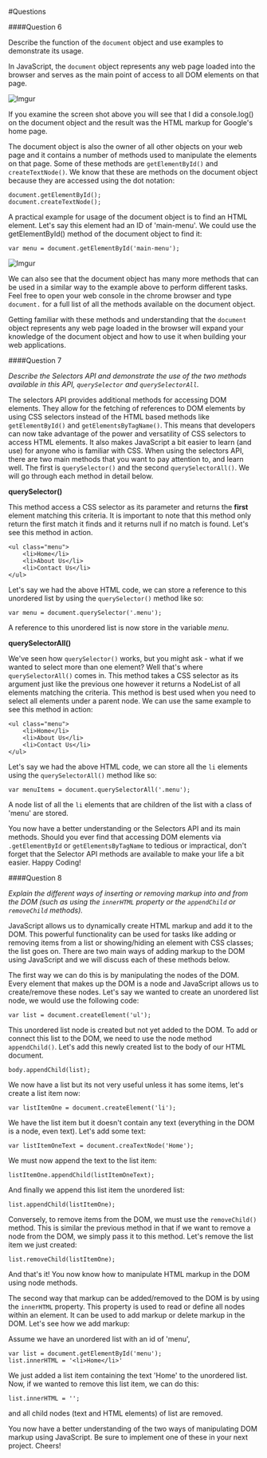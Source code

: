 #Questions

####Question 6


Describe the function of the `document` object and use examples to demonstrate its usage.

In JavaScript, the `document` object represents any web page loaded into the browser and serves as the main point of access to all DOM elements on that page. 

![Imgur](http://i.imgur.com/InRQXEP.jpg)

If you examine the screen shot above you will see that I did a console.log() on the document object and the result was the HTML markup for Google's home page. 

The document object is also the owner of all other objects on your web page and it contains a number of methods used to manipulate the elements on that page. Some of these methods are `getElementById()` and `createTextNode()`. We know that these are methods on the document object because they are accessed using the dot notation:

    document.getElementById();
    document.createTextNode();
    
A practical example for usage of the document object is to find an HTML element. Let's say this element had an ID of 'main-menu'. We could use the getElementById() method of the document object to find it:

    var menu = document.getElementById('main-menu');
    
![Imgur](http://i.imgur.com/0gDKNmE.jpg)

We can also see that the document object has many more methods that can be used in a similar way to the example above to perform different tasks. Feel free to open your web console in the chrome browser and type `document.` for a full list of all the methods available on the document object. 

Getting familiar with these methods and understanding that the `document` object represents any web page loaded in the browser will expand your knowledge of the document object and how to use it when building your web applications. 

####Question 7

*Describe the Selectors API and demonstrate the use of the two methods available in this API, `querySelector` and `querySelectorAll`.*

The selectors API provides additional methods for accessing DOM elements. They allow for the fetching of references to DOM elements by using CSS selectors instead of the HTML based methods like `getElementById()` and `getElementsByTagName()`. This means that developers can now take advantage of the power and versatility of CSS selectors to access HTML elements. It also makes JavaScript a bit easier to learn (and use) for anyone who is familiar with CSS. When using the selectors API, there are two main methods that you want to pay attention to, and learn well. The first is `querySelector()` and the second `querySelectorAll()`. We will go through each method in detail below. 

**querySelector()**

This method access a CSS selector as its parameter and returns the **first** element matching this criteria. It is important to note that this method only return the first match it finds and it returns null if no match is found. Let's see this method in action.

	<ul class="menu">
		<li>Home</li>
		<li>About Us</li>
		<li>Contact Us</li>
	</ul>

Let's say we had the above HTML code, we can store a reference to this unordered list by using the `querySelector()` method like so:

	var menu = document.querySelector('.menu');

A reference to this unordered list is now store in the variable *menu*.

**querySelectorAll()**

We've seen how `querySelector()` works, but you might ask - what if we wanted to select more than one element? Well that's where `querySelectorAll()` comes in. This method takes a CSS selector as its argument just like the previous one however it returns a NodeList of all elements matching the criteria. This method is best used when you need to select all elements under a parent node. We can use the same example to see this method in action:

	<ul class="menu">
		<li>Home</li>
		<li>About Us</li>
		<li>Contact Us</li>
	</ul>

Let's say we had the above HTML code, we can store all the `li` elements using the 	`querySelectorAll()` method like so:

	var menuItems = document.querySelectorAll('.menu');

A node list of all the `li` elements that are children of the list with a class of 'menu' are stored.


You now have a better understanding or the Selectors API and its main methods. Should you ever find that accessing DOM elements via `.getElementById` or `getElementsByTagName` to tedious or impractical, don't forget that the Selector API methods are available to make your life a bit easier. Happy Coding! 



####Question 8

*Explain the different ways of inserting or removing markup into and from the DOM (such as using the `innerHTML` property or the `appendChild` or `removeChild` methods).*

JavaScript allows us to dynamically create HTML markup and add it to the DOM. This powerful functionality can be used for tasks like adding or removing items from a list or showing/hiding an element with CSS classes; the list goes on. There are two main ways of adding markup to the DOM using JavaScript and we will discuss each of these methods below. 

The first way we can do this is by manipulating the nodes of the DOM. Every element that makes up the DOM is a node and JavaScript allows us to create/remove these nodes. Let's say we wanted to create an unordered list node, we would use the following code:

    var list = document.createElement('ul');
    
This unordered list node is created but not yet added to the DOM. To add or connect this list to the DOM, we need to use the node method `appendChild()`. Let's add this newly created list to the body of our HTML document.

    body.appendChild(list);
    
We now have a list but its not very useful unless it has some items, let's create a list item now:

    var listItemOne = document.createElement('li');
    
We have the list item but it doesn't contain any text (everything in the DOM is a node, even text). Let's add some text:
    
    var listItemOneText = document.creaTextNode('Home');
    
We must now append the text to the list item:

    listItemOne.appendChild(listItemOneText);
    
And finally we append this list item the unordered list:

    list.appendChild(listItemOne);
    
Conversely, to remove items from the DOM, we must use the `removeChild()` method. This is similar the previous method in that if we want to remove a node from the DOM, we simply pass it to this method. Let's remove the list item we just created:

	list.removeChild(listItemOne);

And that's it! You now know how to manipulate HTML markup in the DOM using node methods.


The second way that markup can be added/removed to the DOM is by using the `innerHTML` property. This property is used to read or define all nodes within an element. It can be used to add markup or delete markup in the DOM. Let's see how we add markup:

Assume we have an unordered list with an id of 'menu',

    var list = document.getElementById('menu');
    list.innerHTML = '<li>Home</li>'
    
We just added a list item containing the text 'Home' to the unordered list. Now, if we wanted to remove this list item, we can do this:

    list.innerHTML = '';
    
and all child nodes (text and HTML elements) of list are removed.

You now have a better understanding of the two ways of manipulating DOM markup using JavaScript. Be sure to implement one of these in your next project. Cheers!


